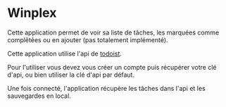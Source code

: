 # Winplex

Cette application permet de voir sa liste de tâches, les marquées comme complêtées ou en ajouter (pas totalement implémenté).

Cette application utilise l'api de [todoist](https://todoist.com/).

Pour l'utiliser vous devez vous créer un compte puis récupérer votre clé d'api, ou bien utiliser la clé d'api par défaut.

Une fois connecté, l'application récupère les tâches dans l'api et les sauvegardes en local.